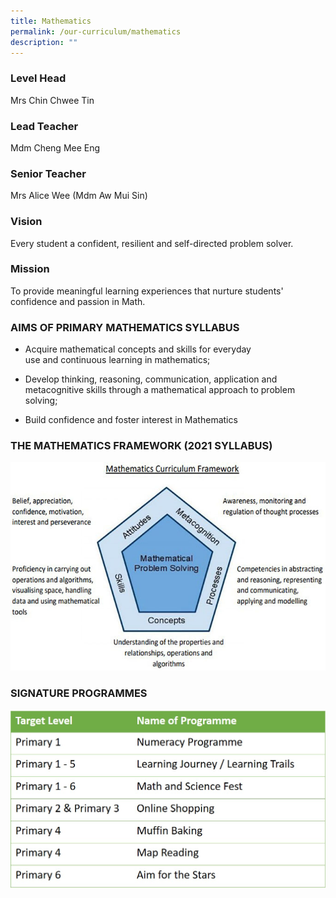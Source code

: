 ```yaml
---
title: Mathematics
permalink: /our-curriculum/mathematics
description: ""
---
```

### Level Head  
Mrs Chin Chwee Tin

### Lead Teacher  
Mdm Cheng Mee Eng

  

### Senior Teacher
Mrs Alice Wee (Mdm Aw Mui Sin)



### Vision 

Every student a confident, resilient and self-directed problem solver.

  

### Mission

To provide meaningful learning experiences that nurture students' confidence and passion in Math.

  

### AIMS OF PRIMARY MATHEMATICS SYLLABUS

*   Acquire mathematical concepts and skills for everyday use and continuous learning in mathematics;  
    
*   Develop thinking, reasoning, communication, application and metacognitive skills through a mathematical approach to problem solving;  
    
*   Build confidence and foster interest in Mathematics  
    

### THE MATHEMATICS FRAMEWORK (2021 SYLLABUS)

![](/images/math1.jpg)

### SIGNATURE PROGRAMMES

![](/images/math2.jpg)